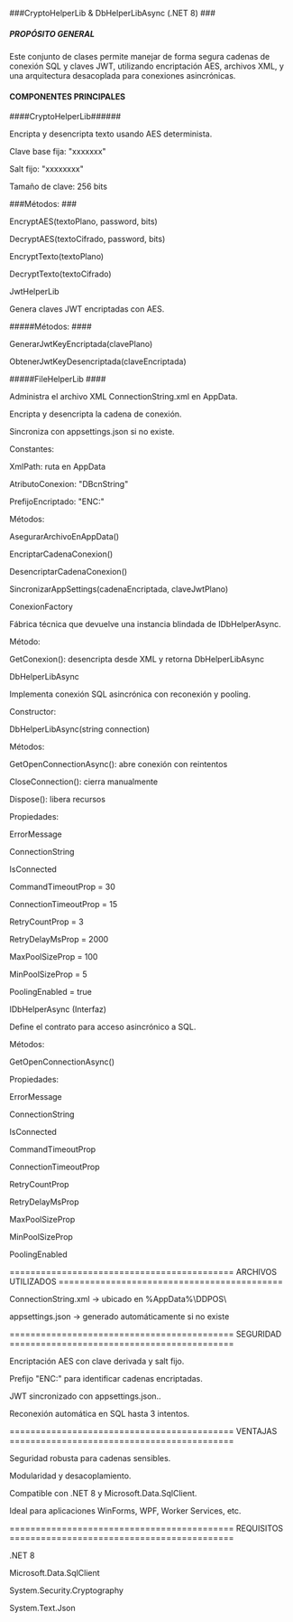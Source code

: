 ###CryptoHelperLib & DbHelperLibAsync (.NET 8) ### 

##### PROPÓSITO GENERAL #####
Este conjunto de clases permite manejar de forma segura cadenas de conexión SQL y claves JWT, utilizando encriptación AES, archivos XML, y una arquitectura desacoplada para conexiones asincrónicas.

#### COMPONENTES PRINCIPALES ######

####CryptoHelperLib######

Encripta y desencripta texto usando AES determinista.

Clave base fija: "xxxxxxx"

Salt fijo: "xxxxxxxx"

Tamaño de clave: 256 bits

###Métodos: ###

EncryptAES(textoPlano, password, bits)

DecryptAES(textoCifrado, password, bits)

EncryptTexto(textoPlano)

DecryptTexto(textoCifrado)

JwtHelperLib

Genera claves JWT encriptadas con AES.

#####Métodos: ####

GenerarJwtKeyEncriptada(clavePlano)

ObtenerJwtKeyDesencriptada(claveEncriptada)

#####FileHelperLib ####

Administra el archivo XML ConnectionString.xml en AppData.

Encripta y desencripta la cadena de conexión.

Sincroniza con appsettings.json si no existe.

Constantes:

XmlPath: ruta en AppData

AtributoConexion: "DBcnString"

PrefijoEncriptado: "ENC:"

Métodos:

AsegurarArchivoEnAppData()

EncriptarCadenaConexion()

DesencriptarCadenaConexion()

SincronizarAppSettings(cadenaEncriptada, claveJwtPlano)

ConexionFactory

Fábrica técnica que devuelve una instancia blindada de IDbHelperAsync.

Método:

GetConexion(): desencripta desde XML y retorna DbHelperLibAsync

DbHelperLibAsync

Implementa conexión SQL asincrónica con reconexión y pooling.

Constructor:

DbHelperLibAsync(string connection)

Métodos:

GetOpenConnectionAsync(): abre conexión con reintentos

CloseConnection(): cierra manualmente

Dispose(): libera recursos

Propiedades:

ErrorMessage

ConnectionString

IsConnected

CommandTimeoutProp = 30

ConnectionTimeoutProp = 15

RetryCountProp = 3

RetryDelayMsProp = 2000

MaxPoolSizeProp = 100

MinPoolSizeProp = 5

PoolingEnabled = true

IDbHelperAsync (Interfaz)

Define el contrato para acceso asincrónico a SQL.

Métodos:

GetOpenConnectionAsync()

Propiedades:

ErrorMessage

ConnectionString

IsConnected

CommandTimeoutProp

ConnectionTimeoutProp

RetryCountProp

RetryDelayMsProp

MaxPoolSizeProp

MinPoolSizeProp

PoolingEnabled

=========================================== ARCHIVOS UTILIZADOS ===========================================

ConnectionString.xml → ubicado en %AppData%\DDPOS\

appsettings.json → generado automáticamente si no existe

===========================================  SEGURIDAD ===========================================

Encriptación AES con clave derivada y salt fijo.

Prefijo "ENC:" para identificar cadenas encriptadas.

JWT sincronizado con appsettings.json..

Reconexión automática en SQL hasta 3 intentos.

===========================================  VENTAJAS ===========================================

Seguridad robusta para cadenas sensibles.

Modularidad y desacoplamiento.

Compatible con .NET 8 y Microsoft.Data.SqlClient.

Ideal para aplicaciones WinForms, WPF, Worker Services, etc.

===========================================  REQUISITOS ===========================================

.NET 8

Microsoft.Data.SqlClient

System.Security.Cryptography

System.Text.Json
